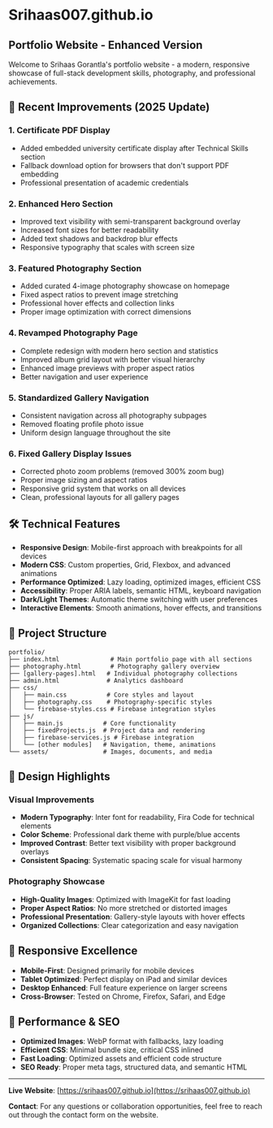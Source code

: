 # Srihaas007.github.io

## Portfolio Website - Enhanced Version

Welcome to Srihaas Gorantla's portfolio website - a modern, responsive showcase of full-stack development skills, photography, and professional achievements.

## 🚀 Recent Improvements (2025 Update)

### 1. **Certificate PDF Display**
- Added embedded university certificate display after Technical Skills section
- Fallback download option for browsers that don't support PDF embedding
- Professional presentation of academic credentials

### 2. **Enhanced Hero Section**
- Improved text visibility with semi-transparent background overlay
- Increased font sizes for better readability
- Added text shadows and backdrop blur effects
- Responsive typography that scales with screen size

### 3. **Featured Photography Section**
- Added curated 4-image photography showcase on homepage
- Fixed aspect ratios to prevent image stretching
- Professional hover effects and collection links
- Proper image optimization with correct dimensions

### 4. **Revamped Photography Page**
- Complete redesign with modern hero section and statistics
- Improved album grid layout with better visual hierarchy
- Enhanced image previews with proper aspect ratios
- Better navigation and user experience

### 5. **Standardized Gallery Navigation**
- Consistent navigation across all photography subpages
- Removed floating profile photo issue
- Uniform design language throughout the site

### 6. **Fixed Gallery Display Issues**
- Corrected photo zoom problems (removed 300% zoom bug)
- Proper image sizing and aspect ratios
- Responsive grid system that works on all devices
- Clean, professional layouts for all gallery pages

## 🛠 Technical Features

- **Responsive Design**: Mobile-first approach with breakpoints for all devices
- **Modern CSS**: Custom properties, Grid, Flexbox, and advanced animations
- **Performance Optimized**: Lazy loading, optimized images, efficient CSS
- **Accessibility**: Proper ARIA labels, semantic HTML, keyboard navigation
- **Dark/Light Themes**: Automatic theme switching with user preferences
- **Interactive Elements**: Smooth animations, hover effects, and transitions

## 📁 Project Structure

```
portfolio/
├── index.html              # Main portfolio page with all sections
├── photography.html        # Photography gallery overview
├── [gallery-pages].html   # Individual photography collections
├── admin.html             # Analytics dashboard
├── css/
│   ├── main.css           # Core styles and layout
│   ├── photography.css    # Photography-specific styles
│   └── firebase-styles.css # Firebase integration styles
├── js/
│   ├── main.js           # Core functionality
│   ├── fixedProjects.js  # Project data and rendering
│   ├── firebase-services.js # Firebase integration
│   └── [other modules]   # Navigation, theme, animations
└── assets/               # Images, documents, and media
```

## 🎨 Design Highlights

### Visual Improvements
- **Modern Typography**: Inter font for readability, Fira Code for technical elements
- **Color Scheme**: Professional dark theme with purple/blue accents
- **Improved Contrast**: Better text visibility with proper background overlays
- **Consistent Spacing**: Systematic spacing scale for visual harmony

### Photography Showcase
- **High-Quality Images**: Optimized with ImageKit for fast loading
- **Proper Aspect Ratios**: No more stretched or distorted images
- **Professional Presentation**: Gallery-style layouts with hover effects
- **Organized Collections**: Clear categorization and easy navigation

## 📱 Responsive Excellence

- **Mobile-First**: Designed primarily for mobile devices
- **Tablet Optimized**: Perfect display on iPad and similar devices  
- **Desktop Enhanced**: Full feature experience on larger screens
- **Cross-Browser**: Tested on Chrome, Firefox, Safari, and Edge

## 🔧 Performance & SEO

- **Optimized Images**: WebP format with fallbacks, lazy loading
- **Efficient CSS**: Minimal bundle size, critical CSS inlined
- **Fast Loading**: Optimized assets and efficient code structure
- **SEO Ready**: Proper meta tags, structured data, and semantic HTML

---

**Live Website**: [https://srihaas007.github.io](https://srihaas007.github.io)

**Contact**: For any questions or collaboration opportunities, feel free to reach out through the contact form on the website.

